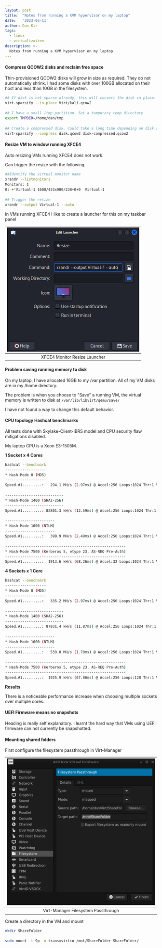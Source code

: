 ```yaml
---
layout: post
title:  "Notes from running a KVM hypervisor on my laptop"
date:   '2023-05-11'
author: Dan Kir
tags:   
  - linux
  - virtualization
description: >-
  Notes from running a KVM hypervisor on my laptop
---
```


#### Compress QCOW2 disks and reclaim free space

Thin-provisioned QCOW2 disks will grow in size as required. They do not automatically shrink. I had some disks with over 100GB allocated on their host and less than 10GB in the filesystem.

```bash
## If disk is not sparse already, this will convert the disk in place.
virt-sparsify --in-place Virt/kali.qcow2

## I have a small /tmp partition. Set a temporary temp directory
export TMPDIR=/home/dan/tmp

## Create a compressed disk. Could take a long time depending on disk size.
virt-sparsify --compress disk.qcow2 disk-compressed.qcow2
```

#### Resize VM to window running XFCE4
Auto resizing VMs running XFCE4 does not work.

Can trigger the resize with the following.

```bash
##Identify the virtual monitor name
xrandr --listmonitors           
Monitors: 1
0: +*Virtual-1 1600/423x900/238+0+0  Virtual-1

## Trigger the resize
xrandr --output Virtual-1 --auto

```
In VMs running XFCE4 I like to create a launcher for this on my taskbar panel

|![Alt text](/imgs/2023-05-11-Notes-from-running-KVM-hypervisor-on-my-laptop/resize-launcher.png "XFCE4 Monitor Resize Launcher")|
|:--:|
|XFCE4 Monitor Resize Launcher|

#### Problem saving running memory to disk

On my laptop, I have allocated 16GB to my /var partition. All of my VM disks are in my /home directory.

The problem is when you choose to "Save" a running VM, the virtual memory is written to disk at `/var/lib/libvirt/qemu/save/`

I have not found a way to change this default behavior.


#### CPU topology Hashcat benchmarks

All tests done with Skylake-Client-IBRS model and CPU security flaw mitigations disabled.

My laptop CPU is a Xeon E3-1505M.

**1 Socket x 4 Cores**
```bash
hashcat --benchmark
-------------------
* Hash-Mode 0 (MD5)
-------------------
Speed.#1.........:   294.1 MH/s (2.97ms) @ Accel:256 Loops:1024 Thr:1 Vec:8

---------------------------
* Hash-Mode 1400 (SHA2-256)
---------------------------
Speed.#1.........: 82801.3 kH/s (12.59ms) @ Accel:256 Loops:1024 Thr:1 Vec:8

-----------------------
* Hash-Mode 1000 (NTLM)
-----------------------
Speed.#1.........:   390.9 MH/s (2.49ms) @ Accel:256 Loops:1024 Thr:1 Vec:8

--------------------------------------------------------
* Hash-Mode 7500 (Kerberos 5, etype 23, AS-REQ Pre-Auth)
--------------------------------------------------------
Speed.#1.........:  1913.6 kH/s (68.26ms) @ Accel:32 Loops:1024 Thr:1 Vec:8
```

**4 Sockets x 1 Core**
```bash
hashcat --benchmark
-------------------
* Hash-Mode 0 (MD5)
-------------------
Speed.#1.........:   335.2 MH/s (2.97ms) @ Accel:256 Loops:1024 Thr:1 Vec:8

---------------------------
* Hash-Mode 1400 (SHA2-256)
---------------------------
Speed.#1.........: 87031.4 kH/s (11.87ms) @ Accel:256 Loops:1024 Thr:1 Vec:8

-----------------------
* Hash-Mode 1000 (NTLM)
-----------------------
Speed.#1.........:   539.8 MH/s (1.78ms) @ Accel:256 Loops:1024 Thr:1 Vec:8

--------------------------------------------------------
* Hash-Mode 7500 (Kerberos 5, etype 23, AS-REQ Pre-Auth)
--------------------------------------------------------
Speed.#1.........:  1925.9 kH/s (67.86ms) @ Accel:256 Loops:128 Thr:1 Vec:8
```

**Results**

There is a noticeable performance increase when choosing multiple sockets over multiple cores.


#### UEFI Firmware means no snapshots

Heading is really self explanatory. I learnt the hard way that VMs using UEFI firmware can not currently be snapshotted.

#### Mounting shared folders

First configure the filesystem passthrough in Virt-Manager

|![Alt text](/imgs/2023-05-11-Notes-from-running-KVM-hypervisor-on-my-laptop/virt-manager-filesystem.png "Virt-Manager Filesystem Passthrough")|
|:--:|
|Virt-Manager Filesystem Passthrough|

Create a directory in the VM and mount

```bash
mkdir ShareFolder

sudo mount -t 9p -o trans=virtio /mnt/ShareFolder ShareFolder/
```
